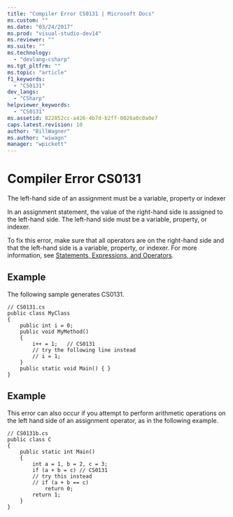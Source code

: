 ```yaml
---
title: "Compiler Error CS0131 | Microsoft Docs"
ms.custom: ""
ms.date: "03/24/2017"
ms.prod: "visual-studio-dev14"
ms.reviewer: ""
ms.suite: ""
ms.technology: 
  - "devlang-csharp"
ms.tgt_pltfrm: ""
ms.topic: "article"
f1_keywords: 
  - "CS0131"
dev_langs: 
  - "CSharp"
helpviewer_keywords: 
  - "CS0131"
ms.assetid: 822852cc-a426-4b7d-b2ff-0026a0c0a0e7
caps.latest.revision: 10
author: "BillWagner"
ms.author: "wiwagn"
manager: "wpickett"
---
```

# Compiler Error CS0131
The left-hand side of an assignment must be a variable, property or indexer  
  
 In an assignment statement, the value of the right-hand side is assigned to the left-hand side. The left-hand side must be a variable, property, or indexer.  
  
 To fix this error, make sure that all operators are on the right-hand side and that the left-hand side is a variable, property, or indexer. For more information, see [Statements, Expressions, and Operators](../../csharp/programming-guide/statements-expressions-operators/index.md).  
  
## Example  
 The following sample generates CS0131.  
  
```  
// CS0131.cs  
public class MyClass  
{  
    public int i = 0;  
    public void MyMethod()  
    {  
        i++ = 1;   // CS0131  
        // try the following line instead  
        // i = 1;  
    }  
    public static void Main() { }  
}  
```  
  
## Example  
 This error can also occur if you attempt to perform arithmetic operations on the left hand side of an assignment operator, as in the following example.  
  
```  
// CS0131b.cs  
public class C  
{  
    public static int Main()  
    {  
        int a = 1, b = 2, c = 3;  
        if (a + b = c) // CS0131  
        // try this instead  
        // if (a + b == c)  
            return 0;  
        return 1;  
    }  
}  
```